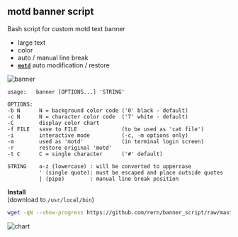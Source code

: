 motd banner script
---

Bash script for custom motd text banner
- large text
- color
- auto / manual line break
- [**`motd`**](https://en.wikipedia.org/wiki/Motd_(Unix)) auto modification / restore

![banner](https://github.com/rern/banner_script/blob/master/banner.png)  

```
usage:   banner [OPTIONS...] 'STRING'

OPTIONS:
-b N      N = background color code ('0' black - default)
-c N      N = character color code  ('7' white - default)
-C        display color chart
-f FILE   save to FILE              (to be used as 'cat file')
-i        interactive mode          (-c, -m options only)
-m        used as 'motd'            (in terminal login screen)
-r        restore original 'motd'
-t C      C = single character      ('#' default)

STRING    a-z (lowercase) : will be converted to uppercase
          ' (single quote): must be escaped and place outside quotes
          | (pipe)        : manual line break position
```

**Install**  
(download to `/usr/local/bin`)
```sh
wget -qN --show-progress https://github.com/rern/banner_script/raw/master/banner -O /usr/local/bin/banner; chmod +x /usr/local/bin/banner
```
![chart](https://github.com/rern/banner_script/blob/master/color_chart.png)
